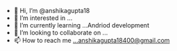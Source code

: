 - 👋 Hi, I’m @anshikagupta18
- 👀 I’m interested in ...
- 🌱 I’m currently learning ...Andriod development
- 💞️ I’m looking to collaborate on ...
- 📫 How to reach me ...anshikagupta18400@gmail.com

<!---
anshikagupta18/anshikagupta18 is a ✨ special ✨ repository because its `README.md` (this file) appears on your GitHub profile.
You can click the Preview link to take a look at your changes.
--->

